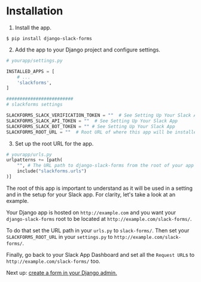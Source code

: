 # Installation

1. Install the app.

  ```
  $ pip install django-slack-forms
  ```

2. Add the app to your Django project and configure settings.

  ```python
  # yourapp/settings.py

  INSTALLED_APPS = [
      # ...
      'slackforms',
  ]

  #########################
  # slackforms settings

  SLACKFORMS_SLACK_VERIFICATION_TOKEN = ""  # See Setting Up Your Slack App
  SLACKFORMS_SLACK_API_TOKEN = ""  # See Setting Up Your Slack App
  SLACKFORMS_SLACK_BOT_TOKEN = "" # See Setting Up Your Slack App
  SLACKFORMS_ROOT_URL = ""  # Root URL of where this app will be installed
  ```

3. Set up the root URL for the app.

  ```python
  # yourapp/urls.py
  urlpatterns += [path(
      "", # The URL path to django-slack-forms from the root of your app
      include("slackforms.urls")
  )]
  ```

The root of this app is important to understand as it will be used in a setting and in the setup for your Slack app. For clarity, let's take a look at an example.

Your Django app is hosted on `http://example.com` and you want your `django-slack-forms` root to be located at `http://example.com/slack-forms/`.

To do that set the URL path in your `urls.py` to `slack-forms/`. Then set your `SLACKFORMS_ROOT_URL` in your `settings.py` to `http://example.com/slack-forms/`.

Finally, go back to your Slack App Dashboard and set all the `Request URL`s to `http://example.com/slack-forms/` too.

Next up: [create a form in your Django admin.](Creating-Forms.md)
